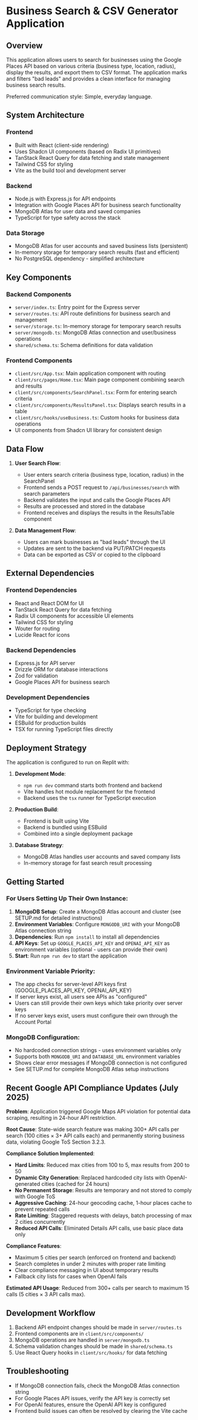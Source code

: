 # Business Search & CSV Generator Application

## Overview

This application allows users to search for businesses using the Google Places API based on various criteria (business type, location, radius), display the results, and export them to CSV format. The application marks and filters "bad leads" and provides a clean interface for managing business search results.

Preferred communication style: Simple, everyday language.

## System Architecture

### Frontend
- Built with React (client-side rendering)
- Uses Shadcn UI components (based on Radix UI primitives)
- TanStack React Query for data fetching and state management
- Tailwind CSS for styling
- Vite as the build tool and development server

### Backend
- Node.js with Express.js for API endpoints
- Integration with Google Places API for business search functionality
- MongoDB Atlas for user data and saved companies
- TypeScript for type safety across the stack

### Data Storage
- MongoDB Atlas for user accounts and saved business lists (persistent)
- In-memory storage for temporary search results (fast and efficient)
- No PostgreSQL dependency - simplified architecture

## Key Components

### Backend Components
- `server/index.ts`: Entry point for the Express server
- `server/routes.ts`: API route definitions for business search and management
- `server/storage.ts`: In-memory storage for temporary search results
- `server/mongodb.ts`: MongoDB Atlas connection and user/business operations
- `shared/schema.ts`: Schema definitions for data validation

### Frontend Components
- `client/src/App.tsx`: Main application component with routing
- `client/src/pages/Home.tsx`: Main page component combining search and results
- `client/src/components/SearchPanel.tsx`: Form for entering search criteria
- `client/src/components/ResultsPanel.tsx`: Displays search results in a table
- `client/src/hooks/useBusiness.ts`: Custom hooks for business data operations
- UI components from Shadcn UI library for consistent design

## Data Flow

1. **User Search Flow**:
   - User enters search criteria (business type, location, radius) in the SearchPanel
   - Frontend sends a POST request to `/api/businesses/search` with search parameters
   - Backend validates the input and calls the Google Places API
   - Results are processed and stored in the database
   - Frontend receives and displays the results in the ResultsTable component

2. **Data Management Flow**:
   - Users can mark businesses as "bad leads" through the UI
   - Updates are sent to the backend via PUT/PATCH requests
   - Data can be exported as CSV or copied to the clipboard

## External Dependencies

### Frontend Dependencies
- React and React DOM for UI
- TanStack React Query for data fetching
- Radix UI components for accessible UI elements
- Tailwind CSS for styling
- Wouter for routing
- Lucide React for icons

### Backend Dependencies
- Express.js for API server
- Drizzle ORM for database interactions
- Zod for validation
- Google Places API for business search

### Development Dependencies
- TypeScript for type checking
- Vite for building and development
- ESBuild for production builds
- TSX for running TypeScript files directly

## Deployment Strategy

The application is configured to run on Replit with:

1. **Development Mode**:
   - `npm run dev` command starts both frontend and backend
   - Vite handles hot module replacement for the frontend
   - Backend uses the `tsx` runner for TypeScript execution

2. **Production Build**:
   - Frontend is built using Vite
   - Backend is bundled using ESBuild
   - Combined into a single deployment package

3. **Database Strategy**:
   - MongoDB Atlas handles user accounts and saved company lists
   - In-memory storage for fast search result processing

## Getting Started

### For Users Setting Up Their Own Instance:
1. **MongoDB Setup**: Create a MongoDB Atlas account and cluster (see SETUP.md for detailed instructions)
2. **Environment Variables**: Configure `MONGODB_URI` with your MongoDB Atlas connection string
3. **Dependencies**: Run `npm install` to install all dependencies
4. **API Keys**: Set up `GOOGLE_PLACES_API_KEY` and `OPENAI_API_KEY` as environment variables (optional - users can provide their own)
5. **Start**: Run `npm run dev` to start the application

### Environment Variable Priority:
- The app checks for server-level API keys first (GOOGLE_PLACES_API_KEY, OPENAI_API_KEY)
- If server keys exist, all users see APIs as "configured" 
- Users can still provide their own keys which take priority over server keys
- If no server keys exist, users must configure their own through the Account Portal

### MongoDB Configuration:
- No hardcoded connection strings - uses environment variables only
- Supports both `MONGODB_URI` and `DATABASE_URL` environment variables
- Shows clear error messages if MongoDB connection is not configured
- See SETUP.md for complete MongoDB Atlas setup instructions

## Recent Google API Compliance Updates (July 2025)

**Problem**: Application triggered Google Maps API violation for potential data scraping, resulting in 24-hour API restriction.

**Root Cause**: State-wide search feature was making 300+ API calls per search (100 cities × 3+ API calls each) and permanently storing business data, violating Google ToS Section 3.2.3.

**Compliance Solution Implemented**:
- **Hard Limits**: Reduced max cities from 100 to 5, max results from 200 to 50
- **Dynamic City Generation**: Replaced hardcoded city lists with OpenAI-generated cities (cached for 24 hours)
- **No Permanent Storage**: Results are temporary and not stored to comply with Google ToS
- **Aggressive Caching**: 24-hour geocoding cache, 1-hour places cache to prevent repeated calls
- **Rate Limiting**: Staggered requests with delays, batch processing of max 2 cities concurrently
- **Reduced API Calls**: Eliminated Details API calls, use basic place data only

**Compliance Features**:
- Maximum 5 cities per search (enforced on frontend and backend)
- Search completes in under 2 minutes with proper rate limiting
- Clear compliance messaging in UI about temporary results
- Fallback city lists for cases when OpenAI fails

**Estimated API Usage**: Reduced from 300+ calls per search to maximum 15 calls (5 cities × 3 API calls max).

## Development Workflow

1. Backend API endpoint changes should be made in `server/routes.ts`
2. Frontend components are in `client/src/components/`
3. MongoDB operations are handled in `server/mongodb.ts`
4. Schema validation changes should be made in `shared/schema.ts`
5. Use React Query hooks in `client/src/hooks/` for data fetching

## Troubleshooting

- If MongoDB connection fails, check the MongoDB Atlas connection string
- For Google Places API issues, verify the API key is correctly set
- For OpenAI features, ensure the OpenAI API key is configured
- Frontend build issues can often be resolved by clearing the Vite cache